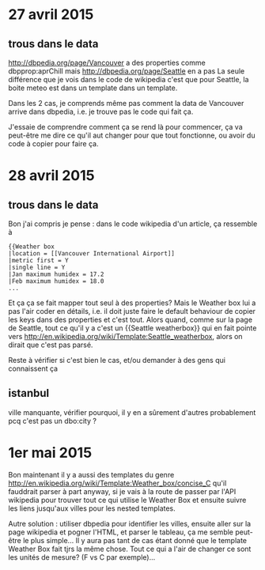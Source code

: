 27 avril 2015
==================

trous dans le data
-------------------

http://dbpedia.org/page/Vancouver  a des properties comme dbpprop:aprChill
mais http://dbpedia.org/page/Seattle en a pas
La seule différence que je vois dans le code de wikipedia c'est que pour
Seattle, la boite meteo est dans un template dans un template.

Dans les 2 cas, je comprends même pas comment la data de Vancouver arrive dans
dbpedia, i.e. je trouve pas le code qui fait ça.

J'essaie de comprendre comment ça se rend là pour commencer, ça va peut-être
me dire ce qu'il aut changer pour que tout fonctionne, ou avoir du code à copier
pour faire ça.

28 avril 2015
=============

trous dans le data
---------------------

Bon j'ai compris je pense : dans le code wikipedia d'un article, ça ressemble à

    {{Weather box
    |location = [[Vancouver International Airport]]
    |metric first = Y
    |single line = Y
    |Jan maximum humidex = 17.2
    |Feb maximum humidex = 18.0
    ...

Et ça ça se fait mapper tout seul à des properties?
Mais le Weather box lui a pas l'air coder en détails, i.e. il doit juste faire
le default behaviour de copier les keys dans des properties et c'est tout.
Alors quand, comme sur la page de Seattle, tout ce qu'il y a c'est un 
{{Seattle weatherbox}} qui en fait pointe vers
http://en.wikipedia.org/wiki/Template:Seattle_weatherbox,
alors on dirait que c'est pas parsé.

Reste à vérifier si c'est bien le cas, et/ou demander à des gens qui
connaissent ça


istanbul
--------

ville manquante, vérifier pourquoi, il y en a sûrement d'autres
probablement pcq c'est pas un dbo:city ?

1er mai 2015
=============

Bon maintenant il y a aussi des templates du genre
http://en.wikipedia.org/wiki/Template:Weather_box/concise_C
qu'il fauddrait parser à part anyway, si je vais à la route de passer par
l'API wikipedia pour trouver tout ce qui utilise le Weather Box et ensuite 
suivre les liens jusqu'aux villes pour les nested templates.

Autre solution : utiliser dbpedia pour identifier les villes, ensuite aller
sur la page wikipedia et pogner l'HTML, et parser le tableau, ça me semble
peut-être le plus simple... Il y aura pas tant de cas étant donné que le
template Weather Box fait tjrs la même chose. Tout ce qui a l'air de changer
ce sont les unités de mesure? (F vs C par exemple)...

